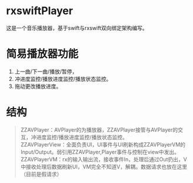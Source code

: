 # rxswiftPlayer
这是一个音乐播放器，基于swift与rxswift双向绑定架构编写。

# 简易播放器功能
1. 上一曲/下一曲/播放/暂停，
2. 冲进度监控/播放进度监控/播放状态监控。
3. 拖动更改播放进度。

# 结构
> ZZAVPlayer：AVPlayer的为播放器，ZZAVPlayer接管与AVPlayer的交互，冲进度监控/播放进度监控/播放状态监控。<br>
> ZZAVPlayerView：全面负责UI，UI事件与UI刷新构成ZZAVPlayerVM的Input/Output。弱引用ZZAVPlayer,Player事件与控制在view中发出。<br>
> ZZAVPlayerVM：rx的输入输出流，接收事件In，处理后通过Out扔出，V中接收处理后数据刷新UI，VM完全不知道V，解耦。数据请求也放在这里（目前是假请求）

